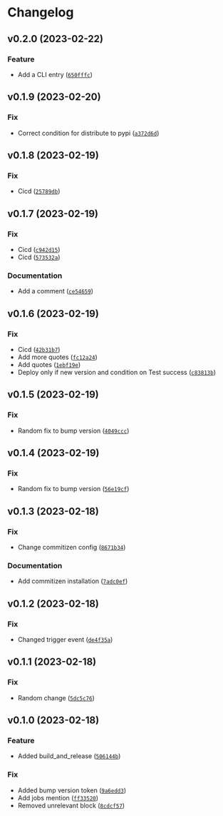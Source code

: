 # Changelog

<!--next-version-placeholder-->

## v0.2.0 (2023-02-22)
### Feature
* Add a CLI entry ([`650fffc`](https://github.com/Michael-Cohen/ppt/commit/650fffcc38c4c8cbb3ef03304b12f2fa48048d40))

## v0.1.9 (2023-02-20)
### Fix
* Correct condition for distribute to pypi ([`a372d6d`](https://github.com/Michael-Cohen/ppt/commit/a372d6d15387ab5f6503f9268712d79b2deed5d3))

## v0.1.8 (2023-02-19)
### Fix
* Cicd ([`25789db`](https://github.com/Michael-Cohen/ppt/commit/25789db7951524ac299d3f845cd9efc6073d4f26))

## v0.1.7 (2023-02-19)
### Fix
* Cicd ([`c942d15`](https://github.com/Michael-Cohen/ppt/commit/c942d1597f374334d9a89feea0b33e7b01c1af8b))
* Cicd ([`573532a`](https://github.com/Michael-Cohen/ppt/commit/573532a0d219569aeeb615e03deffbfd6537a67b))

### Documentation
* Add a comment ([`ce54659`](https://github.com/Michael-Cohen/ppt/commit/ce546590b9d755d2e97848598a7ab3116c62bf87))

## v0.1.6 (2023-02-19)
### Fix
* Cicd ([`42b31b7`](https://github.com/Michael-Cohen/ppt/commit/42b31b7c625ce773433277cba1b14c15f00df4c0))
* Add more quotes ([`fc12a24`](https://github.com/Michael-Cohen/ppt/commit/fc12a2448969d9da7d8f8c327105429228e5de00))
* Add quotes ([`1ebf19e`](https://github.com/Michael-Cohen/ppt/commit/1ebf19e9de6f157b3281a187ac5ed694caaa7ff6))
* Deploy only if new version and condition on Test success ([`c83813b`](https://github.com/Michael-Cohen/ppt/commit/c83813b79695d540007a318e45b18741d5cf5e3f))

## v0.1.5 (2023-02-19)
### Fix
* Random fix to bump version ([`4049ccc`](https://github.com/Michael-Cohen/ppt/commit/4049ccc49c78937fae48b63f839657fc304f3117))

## v0.1.4 (2023-02-19)
### Fix
* Random fix to bump version ([`56e19cf`](https://github.com/Michael-Cohen/ppt/commit/56e19cf37e65ead6fa9ad95259701bd9f4ab783f))

## v0.1.3 (2023-02-18)
### Fix
* Change commitizen config ([`8671b34`](https://github.com/Michael-Cohen/ppt/commit/8671b349511e89b25b5e1c3ffac8ceaf178c5b61))

### Documentation
* Add commitizen installation ([`7adc0ef`](https://github.com/Michael-Cohen/ppt/commit/7adc0ef79c0d0109cfafe7ad255ac1fba9bb47ad))

## v0.1.2 (2023-02-18)
### Fix
* Changed trigger event ([`de4f35a`](https://github.com/Michael-Cohen/ppt/commit/de4f35a03f5e2c5bf5e485c43239cf0304e50459))

## v0.1.1 (2023-02-18)
### Fix
* Random change ([`5dc5c76`](https://github.com/Michael-Cohen/ppt/commit/5dc5c761afc6cb4802a00a26154291bbbc3f90f9))

## v0.1.0 (2023-02-18)
### Feature
* Added build_and_release ([`506144b`](https://github.com/Michael-Cohen/ppt/commit/506144b22e28fcda095e823eb3d60a757391d274))

### Fix
* Added bump version token ([`9a6edd3`](https://github.com/Michael-Cohen/ppt/commit/9a6edd32b09452b720c839874a889d73419428aa))
* Add jobs mention ([`ff33520`](https://github.com/Michael-Cohen/ppt/commit/ff33520679ba252144f438343d3c4cd25e1ed012))
* Removed unrelevant block ([`8cdcf57`](https://github.com/Michael-Cohen/ppt/commit/8cdcf57c314bedd2941b1c07f70be1a39cd29d78))
